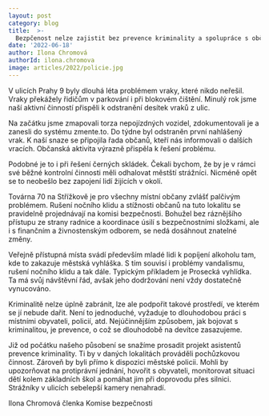 ```yaml
---
layout: post
category: blog
title:  >-
  Bezpčenost nelze zajistit bez prevence kriminality a spolupráce s občany
date: '2022-06-18'
author: Ilona Chromová
authorId: ilona.chromova
image: articles/2022/policie.jpg
---
```

V ulicích Prahy 9 byly dlouhá léta problémem vraky, které nikdo neřešil. Vraky překážely řidičům v parkování i při blokovém čištění. Minulý rok jsme naší aktivní činností přispěli k odstranění desítek vraků z ulic.

Na začátku jsme zmapovali torza nepojízdných vozidel, zdokumentovali je a zanesli do systému zmente.to. Do týdne byl odstraněn první nahlášený vrak. K naší snaze se připojila řada občanů, kteří nás informovali o dalších vracích. Občanská aktivita výrazně přispěla k řešení problému.

Podobné je to i při řešení černých skládek. Čekali bychom, že by je v rámci své běžné kontrolní činnosti měli odhalovat městští strážníci. Nicméně opět se to neobešlo bez zapojení lidí žijících v okolí.

Továrna 70 na Střížkově je pro všechny místní občany zvlášť palčivým problémem. Rušení nočního klidu a stížnosti občanů na tuto lokalitu se pravidelně projednávají na komisi bezpečnosti. Bohužel bez ráznějšího přístupu ze strany radnice a koordinace úsilí s bezpečnostními složkami, ale i s finančním a živnostenským odborem, se nedá dosáhnout znatelné změny.

Veřejně přístupná místa svádí především mladé lidi k popíjení alkoholu tam, kde to zakazuje městská vyhláška. S tím souvisí i problémy vandalismu, rušení nočního klidu a tak dále. Typickým příkladem je Prosecká vyhlídka. Ta má svůj návštěvní řád, avšak jeho dodržování není vždy dostatečně vynucováno.

Kriminalitě nelze úplně zabránit, lze ale podpořit takové prostředí, ve kterém se jí nebude dařit. Není to jednoduché, vyžaduje to dlouhodobou práci s místními obyvateli, policií, atd. Nejúčinnějším způsobem, jak bojovat s kriminalitou, je prevence, o což se dlouhodobě na devítce zasazujeme. 

Již od počátku našeho působení se snažíme prosadit projekt asistentů prevence kriminality. Ti by v daných lokalitách prováděli pochůzkovou činnost. Zároveň by byli přímo k dispozici městské policii. Mohli by upozorňovat na protiprávní jednání, hovořit s obyvateli, monitorovat situaci dětí kolem základních škol a pomáhat jim při doprovodu přes silnici. Strážníky v ulicích sebelepší kamery nenahradí.

Ilona Chromová
členka Komise bezpečnosti